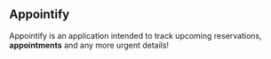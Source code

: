 ## Appointify
Appointify is an application intended to track upcoming reservations, **appointments** and any more urgent details!
